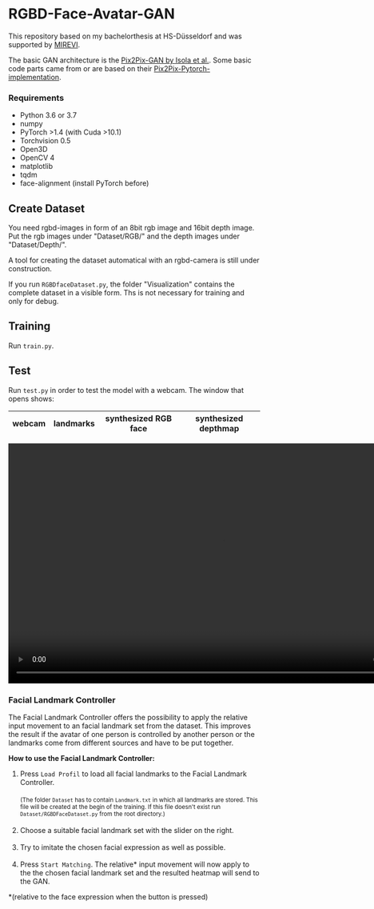 # RGBD-Face-Avatar-GAN

This repository based on my bachelorthesis at HS-Düsseldorf and was supported by [MIREVI](https://mirevi.de). 

The basic GAN architecture is the [Pix2Pix-GAN by Isola et al.](https://phillipi.github.io/pix2pix/). 
Some basic code parts came from or are based on their [Pix2Pix-Pytorch-implementation](https://github.com/junyanz/pytorch-CycleGAN-and-pix2pix).

### Requirements

- Python 3.6 or 3.7 
- numpy
- PyTorch >1.4 (with Cuda >10.1)
- Torchvision 0.5
- Open3D
- OpenCV 4
- matplotlib
- tqdm
- face-alignment (install PyTorch before)


## Create Dataset

You need rgbd-images in form of an 8bit rgb image and 16bit depth image. 
Put the rgb images under "Dataset/RGB/" and the depth images under "Dataset/Depth/".

A tool for creating the dataset automatical with an rgbd-camera is still under construction.

If you run `RGBDfaceDataset.py`, the folder "Visualization" contains the complete dataset in a visible form. 
Ths is not necessary for training and only for debug.

## Training

Run `train.py`.

## Test

Run `test.py` in order to test the model with a webcam. The window that opens shows: 

| webcam | landmarks | synthesized RGB face | synthesized depthmap |
|---|---|---|---|

<video width="858" height="480" controls>
  <source src="https://nextcloud.mirevi.medien.hs-duesseldorf.de/s/CmJWZcqt7xnm9Eg/download" type="video/mp4">
  Your browser does not support the video tag.
</video>

### Facial Landmark Controller

The Facial Landmark Controller offers the possibility to apply the relative input movement to an 
facial landmark set from the dataset. This improves the result if the avatar of one person is 
controlled by another person or the landmarks come from different sources and have to be put 
together. 

**How to use the Facial Landmark Controller:**
1. Press `Load Profil` to load all facial landmarks to the Facial Landmark Controller. <br/><br/><small>(The folder 
`Dataset` has to contain `Landmark.txt` in which all landmarks are stored. This file will be 
created at the begin of the training. If this file doesn't exist run `Dataset/RGBDFaceDataset.py` 
from the root directory.)</small><br/><br/>
2. Choose a suitable facial landmark set with the slider on the right. <br/><br/>
3. Try to imitate the chosen facial expression as well as possible.<br/><br/>
4. Press `Start Matching`. The relative* input movement will now apply to the the chosen facial 
landmark set and the resulted heatmap will send to the GAN.   

*(relative to the face expression when the button is pressed)
